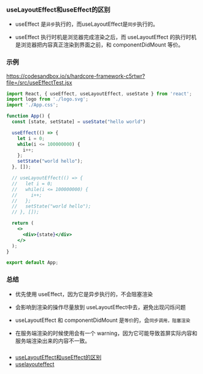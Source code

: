 

### useLayoutEffect和useEffect的区别

* useEffect 是`异步`执行的，而useLayoutEffect是`同步`执行的。

* useEffect 执行时机是浏览器完成渲染之后，而 useLayoutEffect 的执行时机是浏览器把内容真正渲染到界面之前，和 componentDidMount 等价。

### 示例

https://codesandbox.io/s/hardcore-framework-c5rtwr?file=/src/useEffectTest.jsx

```jsx
import React, { useEffect, useLayoutEffect, useState } from 'react';
import logo from './logo.svg';
import './App.css';

function App() {
  const [state, setState] = useState("hello world")

  useEffect(() => {
    let i = 0;
    while(i <= 100000000) {
      i++;
    };
    setState("world hello");
  }, []);

  // useLayoutEffect(() => {
  //   let i = 0;
  //   while(i <= 100000000) {
  //     i++;
  //   };
  //   setState("world hello");
  // }, []);

  return (
    <>
      <div>{state}</div>
    </>
  );
}

export default App;
```

### 总结

* 优先使用 useEffect，因为它是异步执行的，不会阻塞渲染

* 会影响到渲染的操作尽量放到 useLayoutEffect中去，避免出现闪烁问题

* useLayoutEffect 和 componentDidMount 是`等价`的，会`同步调用，阻塞渲染`

* 在服务端渲染的时候使用会有一个 warning，因为它可能导致首屏实际内容和服务端渲染出来的内容不一致。

###

* [useLayoutEffect和useEffect的区别](https://zhuanlan.zhihu.com/p/348701319)
* [uselayouteffect](https://reactjs.org/docs/hooks-reference.html#uselayouteffect)
